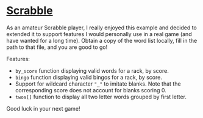 # [Scrabble](https://code.kx.com/q/learn/reading/scrabble/)
As an amateur Scrabble player, I really enjoyed this example and decided to extended it to support features I would
personally use in a real game (and have wanted for a long time).
Obtain a copy of the word list locally, fill in the path to that file, and you are good to go!

Features:
- `by_score` function displaying valid words for a rack, by score.
- `bingo` function displaying valid bingos for a rack, by score.
- Support for wildcard character `"_"` to imitate blanks. Note that the corresponding score does not account for blanks
  scoring 0.
- `twos[]` function to display all two letter words grouped by first letter.

Good luck in your next game!
